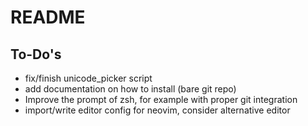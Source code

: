 # README

## To-Do's

- fix/finish unicode_picker script
- add documentation on how to install (bare git repo)
- Improve the prompt of zsh, for example with proper git integration
- import/write editor config for neovim, consider alternative editor
